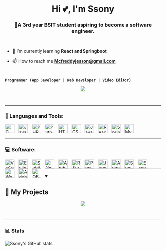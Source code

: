 <h1 align="center">Hi 💕, I'm Ssony</h1>

<h3 align="center">📍A 3rd year BSIT student aspiring to become a software engineer.</h3> <br>

- 🌱 I’m currently learning **React and Springboot**

- 📫 How to reach me **Mcfreddyjesson@gmail.com**

#



**`Programmer (App Developer | Web Developer | Video Editor)`**

<p align="center">
  <!-- Typing SVG by DenverCoder1 - https://github.com/DenverCoder1/readme-typing-svg -->
  <a href="https://github.com/Cultura15">
    <img src="https://readme-typing-svg.demolab.com/?lines=Always%20learning%20new%20things&font=Fira%20Code&center=true&width=440&height=45&color=f75c7e&vCenter=true&pause=1000&size=22" /></a>
</p>

<br>

---

### 🧰 Languages and Tools:

<img align="left" alt="C" width="30px" style="padding-right:10px;" src="https://cdn.jsdelivr.net/gh/devicons/devicon@latest/icons/c/c-plain.svg"/> 
<img align="left" alt="Java" width="30px" style="padding-right:10px;" src="https://cdn.jsdelivr.net/gh/devicons/devicon/icons/java/java-original.svg"/>
<img align="left" alt="PHP" width="30px" style="padding-right:10px;" src="https://cdn.jsdelivr.net/gh/devicons/devicon@latest/icons/php/php-original.svg" />
<img align="left" alt="Python" width="30px" style="padding-right:10px;" src="https://cdn.jsdelivr.net/gh/devicons/devicon/icons/python/python-plain.svg" />
<img align="left" alt="HTML" width="30px" style="padding-right:10px;" src="https://cdn.jsdelivr.net/gh/devicons/devicon/icons/html5/html5-plain.svg" />
<img align="left" alt="CSS" width="30px" style="padding-right:10px;" src="https://cdn.jsdelivr.net/gh/devicons/devicon/icons/css3/css3-plain.svg" />
<img align="left" alt="JavaScript" width="30px" style="padding-right:10px;" src="https://cdn.jsdelivr.net/gh/devicons/devicon/icons/javascript/javascript-plain.svg" />
<img align="left" alt="React" width="30px" style="padding-right:10px;" src="https://cdn.jsdelivr.net/gh/devicons/devicon/icons/react/react-original.svg" />
<img align="left" alt="Spring" width="30px" style="padding-right:10px;" src="https://cdn.jsdelivr.net/gh/devicons/devicon/icons/spring/spring-original.svg" />
<img align="left" alt="MySQL" width="30px" style="padding-right:10px;" src="https://cdn.jsdelivr.net/gh/devicons/devicon@latest/icons/mysql/mysql-original-wordmark.svg"  />


  
<br><br>

---       

### 💻 Software:

  <p>
      <img align="left" alt="VsCode" width="30px" style="padding-right:10px;" src="https://cdn.jsdelivr.net/gh/devicons/devicon@latest/icons/vscode/vscode-original.svg"/>
      <img align="left" alt="Eclipse" width="30px" style="padding-right:10px;" src="https://cdn.jsdelivr.net/gh/devicons/devicon@latest/icons/eclipse/eclipse-original.svg"/>
      <img align="left" alt="Sublime" width="30px" style="padding-right:10px;" src="https://raw.githubusercontent.com/Cultura15/vector_icons/e07c3322966803b3acc9c58bd963ce76e3c16c81/sublime.svg?token=BLQK3SXONGFSDK34IOVYQELG6VEEI"/>
      <img align="left" alt="NetBeans" width="30px" style="padding-right:10px;" src="https://raw.githubusercontent.com/Cultura15/vector_icons/91188705c1a4bf4ff9dafca08a209b5c26d8d5c7/netbeans.svg?token=BLQK3SQ3DJH6SB2NJBQ3MSDG6VDT6"/>
      <img align="left" alt="AndroidStudio" width="30px" style="padding-right:10px;" src="https://cdn.jsdelivr.net/gh/devicons/devicon@latest/icons/androidstudio/androidstudio-original.svg"/>
      <img align="left" alt="RStudio" width="30px" style="padding-right:10px;"  src="https://cdn.jsdelivr.net/gh/devicons/devicon@latest/icons/rstudio/rstudio-original.svg"/>
      <img align="left" alt="Postman" width="30px" style="padding-right:10px;"  src="https://cdn.jsdelivr.net/gh/devicons/devicon@latest/icons/postman/postman-original.svg"/>
      <img align="left" alt="Jupyter" width="30px" style="padding-right:10px;"  src="https://cdn.jsdelivr.net/gh/devicons/devicon@latest/icons/jupyter/jupyter-original-wordmark.svg"/>
      <img align="left" alt="Anaconda" width="30px" style="padding-right:10px;" src="https://cdn.jsdelivr.net/gh/devicons/devicon@latest/icons/anaconda/anaconda-original.svg"/>
      <img align="left" alt="StackOverflow" width="30px" style="padding-right:10px;" src="https://cdn.jsdelivr.net/gh/devicons/devicon@latest/icons/stackoverflow/stackoverflow-original-wordmark.svg" />
      <img align="left" alt="Excel" width="30px" style="padding-right:10px;" src="https://raw.githubusercontent.com/Cultura15/vector_icons/e07c3322966803b3acc9c58bd963ce76e3c16c81/excel.svg?token=BLQK3SQGRH5P5BIQIURYPATG6VD6I"/>
      <img align="left" alt="Word" width="30px" style="padding-right:10px;" src="https://raw.githubusercontent.com/Cultura15/vector_icons/e07c3322966803b3acc9c58bd963ce76e3c16c81/word.svg?token=BLQK3SSZEOLHA6IJS5AB6PLG6VD6M"/>
      <img align="left" alt="AdobePremiere" width="30px" style="padding-right:10px;" src="https://cdn.jsdelivr.net/gh/devicons/devicon@latest/icons/premierepro/premierepro-original.svg"/>
      <img align="left" alt="OBS" width="30px" style="padding-right:10px;" src="https://raw.githubusercontent.com/Cultura15/vector_icons/e07c3322966803b3acc9c58bd963ce76e3c16c81/obs.svg?token=BLQK3SS76WPH5M6IFDC5RATG6VD6K"/>
      
  </p>
  <br>

  ---

  <details open> 
  <summary><h2>📘 My Projects</h2></summary>

  <p align="center">
  <!-- Typing SVG by DenverCoder1 - https://github.com/DenverCoder1/readme-typing-svg -->
  <a href="https://github.com/Cultura15">
    <img src="https://readme-typing-svg.demolab.com/?lines=Soon%20to%20be%20released%20:))&font=Fira%20Code&center=true&width=440&height=45&color=f75c7e&vCenter=true&pause=1000&size=22" /></a>
</p>
</details>

<br>

---


### 📊 Stats

![Ssony's GitHub stats](https://github-readme-stats.vercel.app/api?username=Cultura15&show_icons=true&theme=gruvbox)





<!--
**Cultura15/Cultura15** is a ✨ _special_ ✨ repository because its `README.md` (this file) appears on your GitHub profile.

Here are some ideas to get you started:

- 🔭 I’m currently working on ...
- 🌱 I’m currently learning ...
- 👯 I’m looking to collaborate on ...
- 🤔 I’m looking for help with ...
- 💬 Ask me about ...
- 📫 How to reach me: ...
- 😄 Pronouns: ...
- ⚡ Fun fact: ...
-->


